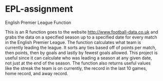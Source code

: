 # EPL-assignment
English Premier League Function

This is an R function goes to the website http://www.football-data.co.uk and grabs the data on a specified season up to a specified date for every match in the English Premier League. 
The function calculates what team is currently leading the league. It sorts any ties based off of points per match, then points, then by goals and lastly by fewest goals allowed.
This project is useful since it can calculate who was leading a season at any given date, not just at the end of the season.
The function also returns useful values like the streak the team is on currently, the record in the last 10 games, home record, and away record.
